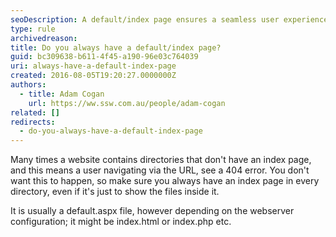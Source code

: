 ```yaml
---
seoDescription: A default/index page ensures a seamless user experience by preventing 404 errors when navigating via URL
type: rule
archivedreason:
title: Do you always have a default/index page?
guid: bc309638-b611-4f45-a190-96e03c764039
uri: always-have-a-default-index-page
created: 2016-08-05T19:20:27.0000000Z
authors:
  - title: Adam Cogan
    url: https://ww.ssw.com.au/people/adam-cogan
related: []
redirects:
  - do-you-always-have-a-default-index-page
---
```


Many times a website contains directories that don't have an index page, and this means a user navigating via the URL, see a 404 error. You don't want this to happen, so make sure you always have an index page in every directory, even if it's just to show the files inside it.

<!--endintro-->

It is usually a default.aspx file, however depending on the webserver configuration; it might be index.html or index.php etc.
